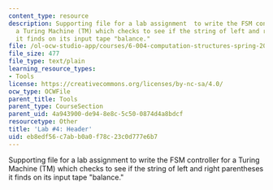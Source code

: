 ```yaml
---
content_type: resource
description: Supporting file for a lab assignment  to write the FSM controller for
  a Turing Machine (TM) which checks to see if the string of left and right parentheses
  it finds on its input tape "balance."
file: /ol-ocw-studio-app/courses/6-004-computation-structures-spring-2009/eb8edf56c7abb0a0f78c23c0d777e6b7_lab4header.txt
file_size: 477
file_type: text/plain
learning_resource_types:
- Tools
license: https://creativecommons.org/licenses/by-nc-sa/4.0/
ocw_type: OCWFile
parent_title: Tools
parent_type: CourseSection
parent_uid: 4a943900-de94-8e8c-5c50-0874d4a8bdcf
resourcetype: Other
title: 'Lab #4: Header'
uid: eb8edf56-c7ab-b0a0-f78c-23c0d777e6b7
---
```

Supporting file for a lab assignment  to write the FSM controller for a Turing Machine (TM) which checks to see if the string of left and right parentheses it finds on its input tape "balance."
